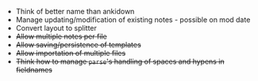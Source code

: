 * Think of better name than ankidown
* Manage updating/modification of existing notes - possible on mod date
* Convert layout to splitter
* ~~Allow multiple notes per file~~
* ~~Allow saving/persistence of templates~~
* ~~Allow importation of multiple files~~
* ~~Think how to manage `parse`'s handling of spaces and hypens in fieldnames~~
